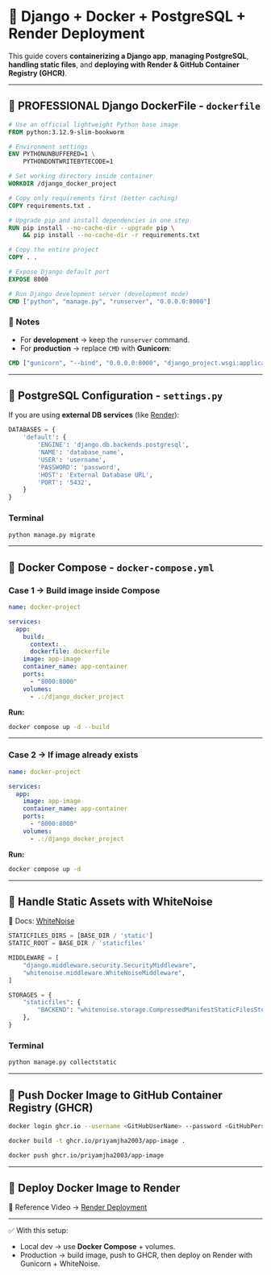 # 🚀 Django + Docker + PostgreSQL + Render Deployment

This guide covers **containerizing a Django app**, **managing PostgreSQL**, **handling static files**, and **deploying with Render & GitHub Container Registry (GHCR)**.

---

## 📌 PROFESSIONAL Django DockerFile - `dockerfile`

```dockerfile
# Use an official lightweight Python base image
FROM python:3.12.9-slim-bookworm

# Environment settings
ENV PYTHONUNBUFFERED=1 \
    PYTHONDONTWRITEBYTECODE=1

# Set working directory inside container
WORKDIR /django_docker_project

# Copy only requirements first (better caching)
COPY requirements.txt .

# Upgrade pip and install dependencies in one step
RUN pip install --no-cache-dir --upgrade pip \
    && pip install --no-cache-dir -r requirements.txt

# Copy the entire project
COPY . .

# Expose Django default port
EXPOSE 8000

# Run Django development server (development mode)
CMD ["python", "manage.py", "runserver", "0.0.0.0:8000"]
````

### 🔹 Notes

* For **development** → keep the `runserver` command.
* For **production** → replace `CMD` with **Gunicorn**:

```dockerfile
CMD ["gunicorn", "--bind", "0.0.0.0:8000", "django_project.wsgi:application"]
```

---

## 📌 PostgreSQL Configuration - `settings.py`

If you are using **external DB services** (like [Render](https://render.com/)):

```python
DATABASES = {
    'default': {
        'ENGINE': 'django.db.backends.postgresql',
        'NAME': 'database_name',
        'USER': 'username',
        'PASSWORD': 'password',
        'HOST': 'External Database URL',
        'PORT': '5432',
    }
}
```

### Terminal

```bash
python manage.py migrate
```

---

## 📌 Docker Compose - `docker-compose.yml`

### Case 1 → Build image inside Compose

```yaml
name: docker-project

services:
  app:
    build:
      context: .
      dockerfile: dockerfile
    image: app-image
    container_name: app-container
    ports:
      - "8000:8000"
    volumes:
      - .:/django_docker_project
```

**Run:**

```bash
docker compose up -d --build
```

---

### Case 2 → If image already exists

```yaml
name: docker-project

services:
  app:
    image: app-image
    container_name: app-container
    ports:
      - "8000:8000"
    volumes:
      - .:/django_docker_project
```

**Run:**

```bash
docker compose up -d
```

---

## 📌 Handle Static Assets with WhiteNoise

📖 Docs: [WhiteNoise](https://whitenoise.readthedocs.io/en/latest/)

```python
STATICFILES_DIRS = [BASE_DIR / 'static']
STATIC_ROOT = BASE_DIR / 'staticfiles'

MIDDLEWARE = [
    "django.middleware.security.SecurityMiddleware",
    "whitenoise.middleware.WhiteNoiseMiddleware",
]

STORAGES = {
    "staticfiles": {
        "BACKEND": "whitenoise.storage.CompressedManifestStaticFilesStorage",
    },
}
```

### Terminal

```bash
python manage.py collectstatic
```

---

## 📌 Push Docker Image to GitHub Container Registry (GHCR)

```bash
docker login ghcr.io --username <GitHubUserName> --password <GitHubPersonalAccessToken>

docker build -t ghcr.io/priyamjha2003/app-image .

docker push ghcr.io/priyamjha2003/app-image
```

---

## 📌 Deploy Docker Image to Render

🎥 Reference Video → [Render Deployment](https://youtu.be/HcgV-8QY-0c?si=fxexydHhdzDQa8G9&t=4340)

---

✅ With this setup:

* Local dev → use **Docker Compose** + volumes.
* Production → build image, push to GHCR, then deploy on Render with Gunicorn + WhiteNoise.